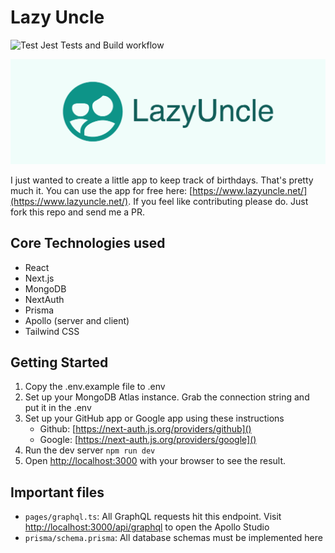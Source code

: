 # Lazy Uncle

![Test Jest Tests and Build workflow](https://github.com/michaelbonner/lazy-uncle/actions/workflows/test.yml/badge.svg)

![Lazy Uncle](./public/github-banner.png)

I just wanted to create a little app to keep track of birthdays. That's pretty much it. You can use the app for free here: [https://www.lazyuncle.net/](https://www.lazyuncle.net/). If you feel like contributing please do. Just fork this repo and send me a PR.

## Core Technologies used

- React
- Next.js
- MongoDB
- NextAuth
- Prisma
- Apollo (server and client)
- Tailwind CSS

## Getting Started

1. Copy the .env.example file to .env
2. Set up your MongoDB Atlas instance. Grab the connection string and put it in the .env
3. Set up your GitHub app or Google app using these instructions
   - Github: [https://next-auth.js.org/providers/github]()
   - Google: [https://next-auth.js.org/providers/google]()
4. Run the dev server `npm run dev`
5. Open [http://localhost:3000](http://localhost:3000) with your browser to see the result.

## Important files

- `pages/graphql.ts`: All GraphQL requests hit this endpoint. Visit [http://localhost:3000/api/graphql]() to open the Apollo Studio
- `prisma/schema.prisma`: All database schemas must be implemented here
